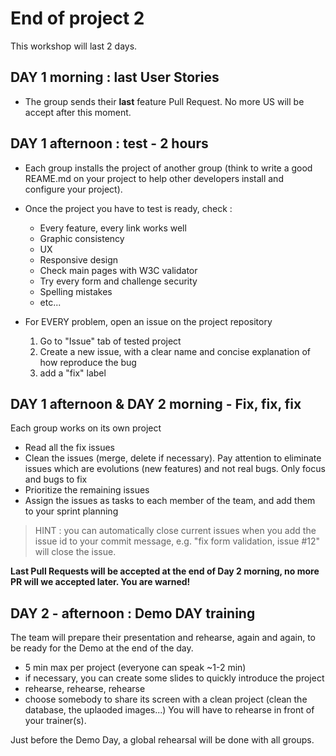 # End of project 2

This workshop will last 2 days.

## DAY 1 morning : last User Stories
- The group sends their **last** feature Pull Request. No more US will be accept after this moment.

## DAY 1 afternoon : test - 2 hours
- Each group installs the project of another group (think to write a good REAME.md on your project to help other developers install and configure your project).

- Once the project you have to test is ready, check :
    - Every feature, every link works well
    - Graphic consistency
    - UX
    - Responsive design
    - Check main pages with W3C validator
    - Try every form and challenge security
    - Spelling mistakes
    - etc...
- For EVERY problem, open an issue on the project repository
    1. Go to "Issue" tab of tested project
    2. Create a new issue, with a clear name and concise explanation of how reproduce the bug
    3. add a "fix" label
    
## DAY 1 afternoon & DAY 2 morning - Fix, fix, fix 
Each group works on its own project
- Read all the fix issues 
- Clean the issues (merge, delete if necessary). Pay attention to eliminate issues which are evolutions (new features) and not real bugs. Only focus and bugs to fix
- Prioritize the remaining issues
- Assign the issues as tasks to each member of the team, and add them to your sprint planning

> HINT : you can automatically close current issues when you add the issue id to your commit message, e.g. "fix form validation, issue #12" will close the issue.

**Last Pull Requests will be accepted at the end of Day 2 morning, no more PR will we accepted later. You are warned!**

## DAY 2 - afternoon : Demo DAY training 
The team will prepare their presentation and rehearse, again and again, to be ready for the Demo at the end of the day. 
- 5 min max per project (everyone can speak ~1-2 min)
- if necessary, you can create some slides to quickly introduce the project 
- rehearse, rehearse, rehearse
- choose somebody to share its screen with a clean project (clean the database, the uplaoded images...)
You will have to rehearse in front of your trainer(s).

Just before the Demo Day, a global rehearsal will be done with all groups.

